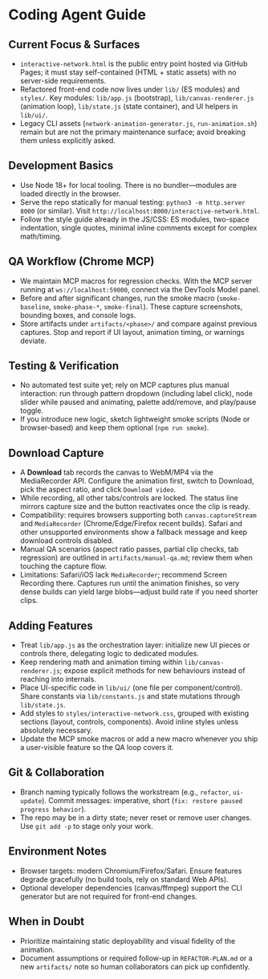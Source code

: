 # Coding Agent Guide

## Current Focus & Surfaces
- `interactive-network.html` is the public entry point hosted via GitHub Pages; it must stay self-contained (HTML + static assets) with no server-side requirements.
- Refactored front-end code now lives under `lib/` (ES modules) and `styles/`. Key modules: `lib/app.js` (bootstrap), `lib/canvas-renderer.js` (animation loop), `lib/state.js` (state container), and UI helpers in `lib/ui/`.
- Legacy CLI assets (`network-animation-generator.js`, `run-animation.sh`) remain but are not the primary maintenance surface; avoid breaking them unless explicitly asked.

## Development Basics
- Use Node 18+ for local tooling. There is no bundler—modules are loaded directly in the browser.
- Serve the repo statically for manual testing: `python3 -m http.server 8000` (or similar). Visit `http://localhost:8000/interactive-network.html`.
- Follow the style guide already in the JS/CSS: ES modules, two-space indentation, single quotes, minimal inline comments except for complex math/timing.

## QA Workflow (Chrome MCP)
- We maintain MCP macros for regression checks. With the MCP server running at `ws://localhost:59000`, connect via the DevTools Model panel.
- Before and after significant changes, run the smoke macro (`smoke-baseline`, `smoke-phase-*`, `smoke-final`). These capture screenshots, bounding boxes, and console logs.
- Store artifacts under `artifacts/<phase>/` and compare against previous captures. Stop and report if UI layout, animation timing, or warnings deviate.

## Testing & Verification
- No automated test suite yet; rely on MCP captures plus manual interaction: run through pattern dropdown (including label click), node slider while paused and animating, palette add/remove, and play/pause toggle.
- If you introduce new logic, sketch lightweight smoke scripts (Node or browser-based) and keep them optional (`npm run smoke`).

## Download Capture
- A **Download** tab records the canvas to WebM/MP4 via the MediaRecorder API. Configure the animation first, switch to Download, pick the aspect ratio, and click `Download video`.
- While recording, all other tabs/controls are locked. The status line mirrors capture size and the button reactivates once the clip is ready.
- Compatibility: requires browsers supporting both `canvas.captureStream` and `MediaRecorder` (Chrome/Edge/Firefox recent builds). Safari and other unsupported environments show a fallback message and keep download controls disabled.
- Manual QA scenarios (aspect ratio passes, partial clip checks, tab regression) are outlined in `artifacts/manual-qa.md`; review them when touching the capture flow.
- Limitations: Safari/iOS lack `MediaRecorder`; recommend Screen Recording there. Captures run until the animation finishes, so very dense builds can yield large blobs—adjust build rate if you need shorter clips.

## Adding Features
- Treat `lib/app.js` as the orchestration layer: initialize new UI pieces or controls there, delegating logic to dedicated modules.
- Keep rendering math and animation timing within `lib/canvas-renderer.js`; expose explicit methods for new behaviours instead of reaching into internals.
- Place UI-specific code in `lib/ui/` (one file per component/control). Share constants via `lib/constants.js` and state mutations through `lib/state.js`.
- Add styles to `styles/interactive-network.css`, grouped with existing sections (layout, controls, components). Avoid inline styles unless absolutely necessary.
- Update the MCP smoke macros or add a new macro whenever you ship a user-visible feature so the QA loop covers it.

## Git & Collaboration
- Branch naming typically follows the workstream (e.g., `refactor`, `ui-update`). Commit messages: imperative, short (`fix: restore paused progress behavior`).
- The repo may be in a dirty state; never reset or remove user changes. Use `git add -p` to stage only your work.

## Environment Notes
- Browser targets: modern Chromium/Firefox/Safari. Ensure features degrade gracefully (no build tools, rely on standard Web APIs).
- Optional developer dependencies (canvas/ffmpeg) support the CLI generator but are not required for front-end changes.

## When in Doubt
- Prioritize maintaining static deployability and visual fidelity of the animation.
- Document assumptions or required follow-up in `REFACTOR-PLAN.md` or a new `artifacts/` note so human collaborators can pick up confidently.
